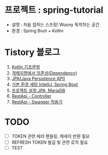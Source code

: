 # 프로젝트 : spring-tutorial
- 설명 : 처음 접하는 스프링! Woony 독학하는 공간
- 환경 : Spring Boot + Kotlin

# Tistory 블로그
1. [Kotlin 기초문법](https://whoiswoony.com/65)
2. [객체지향에서 의존성(Dependency)](https://whoiswoony.com/61)
3. [JPA(Java Persistence API)](https://whoiswoony.com/54)
4. [기본 환경 세팅 IntelliJ, Spring Boot](https://whoiswoony.com/53)
5. [프로젝트 설정 JPA, MariaDB](https://whoiswoony.com/55)
6. [RestApi - Controller](https://whoiswoony.com/66)
7. [RestApi - Swagger 적용기](https://whoiswoony.com/70)

# TODO
- [ ] TOKEN 관련 에러 핸들링, 메세지 반환 필요
- [ ] REFRESH TOKEN 발급 및 관련 로직 필요
- [ ] TEST